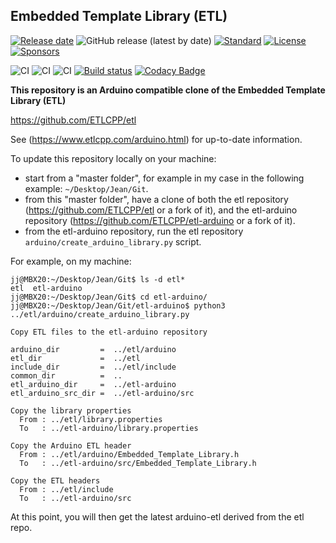 ﻿﻿﻿Embedded Template Library (ETL)
-------------------------

[![Release date](https://img.shields.io/github/release-date/jwellbelove/etl?color=%231182c3)](https://img.shields.io/github/release-date/jwellbelove/etl?color=%231182c3)
![GitHub release (latest by date)](https://img.shields.io/github/v/release/jwellbelove/etl)
[![Standard](https://img.shields.io/badge/c%2B%2B-98/03/11/14/17-blue.svg)](https://en.wikipedia.org/wiki/C%2B%2B#Standardization)
[![License](https://img.shields.io/badge/license-MIT-blue.svg)](https://opensource.org/licenses/MIT)
[![Sponsors](https://img.shields.io/github/sponsors/ETLCPP)](https://img.shields.io/github/sponsors/ETLCPP)

![CI](https://github.com/ETLCPP/etl/workflows/vs2019/badge.svg)
![CI](https://github.com/ETLCPP/etl/workflows/gcc/badge.svg)
![CI](https://github.com/ETLCPP/etl/workflows/clang/badge.svg)
[![Build status](https://ci.appveyor.com/api/projects/status/b7jgecv7unqjw4u0/branch/master?svg=true)](https://ci.appveyor.com/project/jwellbelove/etl/branch/master)
[![Codacy Badge](https://api.codacy.com/project/badge/Grade/3c14cd918ccf40008d0bcd7b083d5946)](https://www.codacy.com/manual/jwellbelove/etl?utm_source=github.com&amp;utm_medium=referral&amp;utm_content=ETLCPP/etl&amp;utm_campaign=Badge_Grade)

**This repository is an Arduino compatible clone of the Embedded Template Library (ETL)**

https://github.com/ETLCPP/etl

See (https://www.etlcpp.com/arduino.html) for up-to-date information.

To update this repository locally on your machine:

- start from a "master folder", for example in my case in the following example: ```~/Desktop/Jean/Git```.
- from this "master folder", have a clone of both the etl repository (https://github.com/ETLCPP/etl or a fork of it), and the etl-arduino repository (https://github.com/ETLCPP/etl-arduino or a fork of it).
- from the etl-arduino repository, run the etl repository ```arduino/create_arduino_library.py``` script.

For example, on my machine:

```
jj@MBX20:~/Desktop/Jean/Git$ ls -d etl*
etl  etl-arduino
jj@MBX20:~/Desktop/Jean/Git$ cd etl-arduino/
jj@MBX20:~/Desktop/Jean/Git/etl-arduino$ python3 ../etl/arduino/create_arduino_library.py 

Copy ETL files to the etl-arduino repository

arduino_dir         =  ../etl/arduino
etl_dir             =  ../etl
include_dir         =  ../etl/include
common_dir          =  ..
etl_arduino_dir     =  ../etl-arduino
etl_arduino_src_dir =  ../etl-arduino/src

Copy the library properties
  From : ../etl/library.properties
  To   : ../etl-arduino/library.properties

Copy the Arduino ETL header
  From : ../etl/arduino/Embedded_Template_Library.h
  To   : ../etl-arduino/src/Embedded_Template_Library.h

Copy the ETL headers
  From : ../etl/include
  To   : ../etl-arduino/src
```

At this point, you will then get the latest arduino-etl derived from the etl repo.

